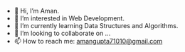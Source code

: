 - 👋 Hi, I’m Aman.
- 👀 I’m interested in Web Development.
- 🌱 I’m currently learning Data Structures and Algorithms.
- 💞️ I’m looking to collaborate on ...
- 📫 How to reach me: amangupta71010@gmail.com

<!---
aman71010/aman71010 is a ✨ special ✨ repository because its `README.md` (this file) appears on your GitHub profile.
You can click the Preview link to take a look at your changes.
--->
